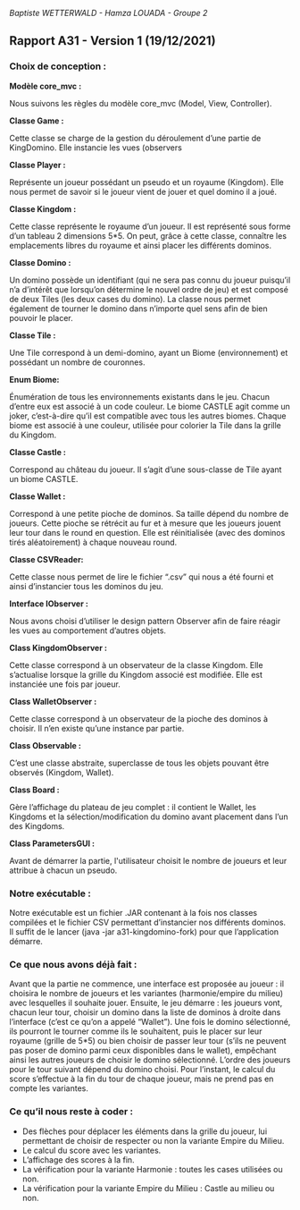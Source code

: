 _Baptiste WETTERWALD - Hamza LOUADA - Groupe 2_

## **Rapport A31 - Version 1 (19/12/2021)**

### **Choix de conception :**

**Modèle core_mvc :**

Nous suivons les règles du modèle core_mvc (Model, View, Controller).

**Classe Game :**

Cette classe se charge de la gestion du déroulement d’une partie de KingDomino.
Elle instancie les vues (observers

**Classe Player :**

Représente un joueur possédant un pseudo et un royaume (Kingdom). Elle nous permet de savoir si le joueur vient de jouer et quel domino il a joué.

**Classe Kingdom :**

Cette classe représente le royaume d’un joueur. Il est représenté sous forme d’un tableau 2 dimensions 5*5. On peut, grâce à cette classe, connaître les emplacements libres du royaume et ainsi placer les différents dominos.

**Classe Domino :**

Un domino possède un identifiant (qui ne sera pas connu du joueur puisqu’il n’a d’intérêt que lorsqu’on détermine le nouvel ordre de jeu) et est composé de deux Tiles (les deux cases du domino). La classe nous permet également de tourner le domino dans n’importe quel sens afin de bien pouvoir le placer.

**Classe Tile :**

Une Tile correspond à un demi-domino, ayant un Biome (environnement) et possédant un nombre de couronnes.

**Enum Biome:**

Énumération de tous les environnements existants dans le jeu. Chacun d’entre eux est associé à un code couleur. Le biome CASTLE agit comme un joker, c’est-à-dire qu’il est compatible avec tous les autres biomes. Chaque biome est associé à une couleur, utilisée pour colorier la Tile dans la grille du Kingdom.

**Classe Castle :**

Correspond au château du joueur. Il s’agit d’une sous-classe de Tile ayant un biome CASTLE.

**Classe Wallet :**

Correspond à une petite pioche de dominos. Sa taille dépend du nombre de joueurs. Cette pioche se rétrécit au fur et à mesure que les joueurs jouent leur tour dans le round en question. Elle est réinitialisée (avec des dominos tirés aléatoirement) à chaque nouveau round.

**Classe CSVReader:**

Cette classe nous permet de lire le fichier “.csv” qui nous a été fourni et ainsi d’instancier tous les dominos du jeu.

**Interface IObserver :**

Nous avons choisi d’utiliser le design pattern Observer afin de faire réagir les vues au comportement d’autres objets.

**Class KingdomObserver :**

Cette classe correspond à un observateur de la classe Kingdom. Elle s’actualise lorsque la grille du Kingdom associé est modifiée. Elle est instanciée une fois par joueur.

**Class WalletObserver :**

Cette classe correspond à un observateur de la pioche des dominos à choisir. Il n’en existe qu’une instance par partie.

**Class Observable :**

C’est une classe abstraite, superclasse de tous les objets pouvant être observés (Kingdom, Wallet).

**Class Board :**

Gère l’affichage du plateau de jeu complet : il contient le Wallet, les Kingdoms et la sélection/modification du domino avant placement dans l’un des Kingdoms.

**Class ParametersGUI :**

Avant de démarrer la partie, l'utilisateur choisit le nombre de joueurs et leur attribue à chacun un pseudo.

### **Notre exécutable :**
Notre exécutable est un fichier .JAR contenant à la fois nos classes compilées et le fichier CSV permettant d’instancier nos différents dominos.
Il suffit de le lancer (java -jar a31-kingdomino-fork) pour que l’application démarre.

### **Ce que nous avons déjà fait :**
Avant que la partie ne commence, une interface est proposée au joueur : il choisira le nombre de joueurs et les variantes (harmonie/empire du milieu) avec lesquelles il souhaite jouer.
Ensuite, le jeu démarre : les joueurs vont, chacun leur tour, choisir un domino dans la liste de dominos à droite dans l’interface (c’est ce qu’on a appelé “Wallet”). Une fois le domino sélectionné, ils pourront le tourner comme ils le souhaitent, puis le placer sur leur royaume (grille de 5*5) ou bien choisir de passer leur tour (s’ils ne peuvent pas poser de domino parmi ceux disponibles dans le wallet), empêchant ainsi les autres joueurs de choisir le domino sélectionné. L’ordre des joueurs pour le tour suivant dépend du domino choisi.
Pour l’instant, le calcul du score s’effectue à la fin du tour de chaque joueur, mais ne prend pas en compte les variantes.

### **Ce qu’il nous reste à coder :**
- Des flèches pour déplacer les éléments dans la grille du joueur, lui permettant de choisir de respecter ou non la variante Empire du Milieu.
- Le calcul du score avec les variantes.
- L’affichage des scores à la fin.
- La vérification pour la variante Harmonie : toutes les cases utilisées ou non.
- La vérification pour la variante Empire du Milieu : Castle au milieu ou non.